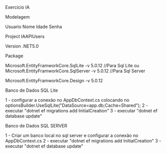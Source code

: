 Exercício IA

Modelagem

Usuario
	Nome
	Idade
	Senha

Project IAAPIUsers

Version .NET5.0

Package 

Microsoft.EntityFramworkCore.SqlLite -v 5.0.12 //Para Sql Lite
ou
Microsoft.EntityFramworkCore.SqlServer -v 5.0.12 //Para Sql Server

Microsoft.EntityFramworkCore.Design -v 5.0.12

Banco de Dados SQL Lite

1 - configurar a conexão no AppDbContext.cs colocando no optionsBuilder.UseSqlLite("DataSource=app.db;Cache=Shared");
2 - executar "dotnet ef migrations add InitialCreation"
3 - executar "dotnet ef database update"


Banco de Dados SQL SERVER

1 - Criar um banco local no sql server e configurar a conexão no AppDbContext.cs
2 - executar "dotnet ef migrations add InitialCreation"
3 - executar "dotnet ef database update"


